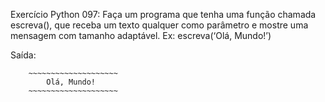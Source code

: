 Exercício  Python 097: Faça um programa que tenha uma função chamada escreva(), que receba um texto qualquer como parâmetro e mostre uma mensagem com tamanho adaptável.                                  Ex:                                                                                                                                                                        escreva(‘Olá, Mundo!’)         

Saída:

        ~~~~~~~~~~~~~~~~~~~~
            Olá, Mundo!
        ~~~~~~~~~~~~~~~~~~~~